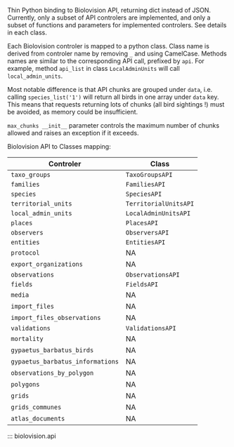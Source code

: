 Thin Python binding to Biolovision API, returning dict instead of JSON.
Currently, only a subset of API controlers are implemented, and only a subset
of functions and parameters for implemented controlers.
See details in each class.

Each Biolovision controler is mapped to a python class.
Class name is derived from controler name by removing `_` and using CamelCase.
Methods names are similar to the corresponding API call, prefixed by `api`.
For example, method `api_list` in class `LocalAdminUnits` will
call `local_admin_units`.

Most notable difference is that API chunks are grouped under `data`, i.e.
calling `species_list('1')` will return all birds in one array under `data` key.
This means that requests returning lots of chunks (all bird sightings !)
must be avoided, as memory could be insufficient.

`max_chunks __init__` parameter controls the maximum number of chunks
allowed and raises an exception if it exceeds.

Biolovision API to Classes mapping:

| Controler                        | Class                 |
|----------------------------------|-----------------------|
| `taxo_groups`                    | `TaxoGroupsAPI`       |
| `families`                       | `FamiliesAPI`         |
| `species`                        | `SpeciesAPI`          |
| `territorial_units`              | `TerritorialUnitsAPI` |
| `local_admin_units`              | `LocalAdminUnitsAPI`  |
| `places`                         | `PlacesAPI`           |
| `observers`                      | `ObserversAPI`        |
| `entities`                       | `EntitiesAPI`         |
| `protocol`                       | NA                    |
| `export_organizations`           | NA                    |
| `observations`                   | `ObservationsAPI`     |
| `fields`                         | `FieldsAPI`           |
| `media`                          | NA                    |
| `import_files`                   | NA                    |
| `import_files_observations`      | NA                    |
| `validations`                    | `ValidationsAPI`      |
| `mortality`                      | NA                    |
| `gypaetus_barbatus_birds`        | NA                    |
| `gypaetus_barbatus_informations` | NA                    |
| `observations_by_polygon`        | NA                    |
| `polygons`                       | NA                    |
| `grids`                          | NA                    |
| `grids_communes`                 | NA                    |
| `atlas_documents`                | NA                    |

::: biolovision.api
